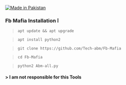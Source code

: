 <p align="left">

<a href="#"><img title="Made in Pakistan" src="https://img.shields.io/badge/MADE%20IN-PAKISTAN-green?colorA=%23ff0000&colorB=%23017e40&style=for-the-badge"></a>


### Fb Mafia Installation ❕

> `apt update && apt upgrade `

> ` apt install python2 `

> `git clone https://github.com/Tech-abm/Fb-Mafia`

> `cd Fb-Mafia`

> `python2 Abm-all.py`

#### > I am not responsible for this Tools

























